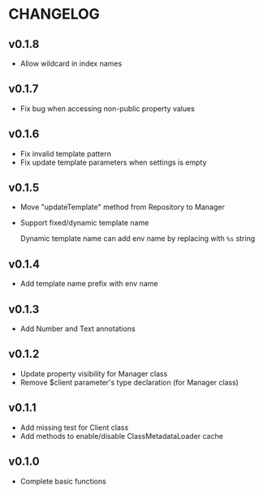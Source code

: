 CHANGELOG
=========

## v0.1.8

- Allow wildcard in index names

## v0.1.7

- Fix bug when accessing non-public property values

## v0.1.6

- Fix invalid template pattern
- Fix update template parameters when settings is empty

## v0.1.5

- Move "updateTemplate" method from Repository to Manager
- Support fixed/dynamic template name
  
  Dynamic template name can add env name by replacing with `%s` string

## v0.1.4

- Add template name prefix with env name

## v0.1.3

- Add Number and Text annotations

## v0.1.2

- Update property visibility for Manager class
- Remove $client parameter's type declaration (for Manager class)

## v0.1.1

- Add missing test for Client class
- Add methods to enable/disable ClassMetadataLoader cache

## v0.1.0

- Complete basic functions

